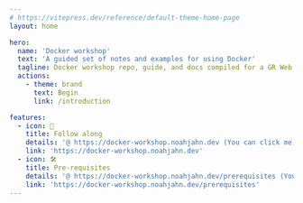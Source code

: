 ```yaml
---
# https://vitepress.dev/reference/default-theme-home-page
layout: home

hero:
  name: 'Docker workshop'
  text: 'A guided set of notes and examples for using Docker'
  tagline: Docker workshop repo, guide, and docs compiled for a GR Web Dev event
  actions:
    - theme: brand
      text: Begin
      link: /introduction

features:
  - icon: 👀
    title: Follow along
    details: '@ https://docker-workshop.noahjahn.dev (You can click me)'
    link: 'https://docker-workshop.noahjahn.dev'
  - icon: 🛠️
    title: Pre-requisites
    details: '@ https://docker-workshop.noahjahn.dev/prerequisites (You can click me)'
    link: 'https://docker-workshop.noahjahn.dev/prerequisites'
---
```

